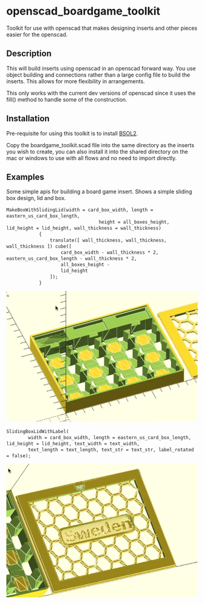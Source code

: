# openscad_boardgame_toolkit
Toolkit for use with openscad that makes designing inserts and other pieces easier for the openscad.

## Description
This will build inserts using openscad in an openscad forward way.  You use object building and connections
rather than a large config file to build the inserts.  This allows for more flexibility in arrangements.

This only works with the current dev versions of openscad since it uses the fill() method to handle some of the
construction.

## Installation
Pre-requisite for using this toolkit is to install [BSOL2](https://github.com/BelfrySCAD/BOSL2).

Copy the boardgame_toolkit.scad file into the same directory as the inserts you wish to create, you can also
install it into the shared directory on the mac or windows to use with all flows and no need to import directly.

## Examples
Some simple apis for building a board game insert.  Shows a simple sliding box design, lid and box.

```
MakeBoxWithSlidingLid(width = card_box_width, length = eastern_us_card_box_length,
                                  height = all_boxes_height, lid_height = lid_height, wall_thickness = wall_thickness)
            {
                translate([ wall_thickness, wall_thickness, wall_thickness ]) cube([
                    card_box_width - wall_thickness * 2, eastern_us_card_box_length - wall_thickness * 2,
                    all_boxes_height -
                    lid_height
                ]);
            }
```

![Example 1](https://github.com/pinkfish/openscad_boardgame_toolkit/blob/1551a84035fcff4df72fa05b08b7e455c29a6249/images/sweden_box.png)

```
SlidingBoxLidWithLabel(
        width = card_box_width, length = eastern_us_card_box_length, lid_height = lid_height, text_width = text_width,
        text_length = text_length, text_str = text_str, label_rotated = false);
```

![Example 2](https://github.com/pinkfish/openscad_boardgame_toolkit/blob/98951343adbd1eb39ea67898d21e884ff3710134/images/sweden_lid.png)
